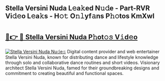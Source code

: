 ## Stella Versini Nuda L𝚎a𝚔ed N𝚞𝚍e - Part-RVR Vi𝚍𝚎o L𝚎a𝚔s - H𝚘𝚝 O𝚗𝚕yf𝚊ns P𝚑𝚘tos KmXwl

# <h2><a href="http://kff5d5g.oniu.top/?m=Stella+Versini+Nuda">🔗👉 🔴 Stella Versini Nuda P𝚑ot𝚘𝚜 V𝚒d𝚎o</a></h2>

[![Stella Versini Nuda Nu𝚍e𝚜](https://i.imgur.com/0qMVB7G.gif)](http://kff5d5g.oniu.top/?m=Stella+Versini+Nuda)
Digital content provider and web entertainer Stella Versini Nuda, known for distributing dance and lifestyle knowledge through solo and collaborative dance routines and short videos. Visionary architect Stella Versini Nuda, famed for their groundbreaking designs and commitment to creating beautiful and functional spaces.  
